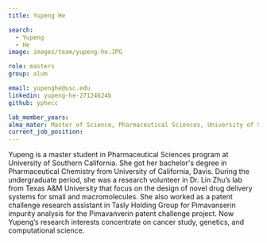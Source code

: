 ```yaml
---
title: Yupeng He

search:
  - Yupeng
  - He
image: images/team/yupeng-he.JPG

role: masters
group: alum

email: yupenghe@usc.edu
linkedin: yupeng-he-27124624b
github: yphecc

lab_member_years:
alma_mater: Master of Science, Pharmaceutical Sciences, University of Southern Calofornia
current_job_position:
---
```


Yupeng is a master student in Pharmaceutical Sciences program at University of Southern California. She got her bachelor's degree in Pharmaceutical Chemistry from University of California, Davis. During the undergraduate period, she was a research volunteer in Dr. Lin Zhu’s lab from Texas A&M University that focus on the design of novel drug delivery systems for small and macromolecules. She also worked as a patent challenge research assistant in Tasly Holding Group for Pimavanserin impurity analysis for the Pimavanverin patent challenge project. Now Yupeng’s research interests concentrate on cancer study, genetics, and computational science. 
